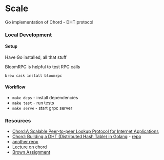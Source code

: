 # Scale
Go implementation of Chord - DHT protocol

### Local Development

#### Setup
Have Go installed, all that stuff

BloomRPC is helpful to test RPC calls

```bash
brew cask install bloomrpc
```

#### Workflow
- `make deps` - install dependencies
- `make test` - run tests
- `make serve` - start grpc server

### Resources
- [Chord:A Scalable Peer-to-peer Lookup Protocol for Internet Applications](https://pdos.csail.mit.edu/papers/ton:chord/paper-ton.pdf)
- [Chord: Building a DHT (Distributed Hash Table) in Golang](https://medium.com/techlog/chord-building-a-dht-distributed-hash-table-in-golang-67c3ce17417b) - [repo](https://github.com/arriqaaq/chord)
- [another repo](https://github.com/r-medina/gmaj)
- [Lecture on chord](https://www.youtube.com/watch?v=q29szpcnorA)
- [Brown Assignment](http://cs.brown.edu/courses/cs138/s17/content/projects/chord.pdf)
